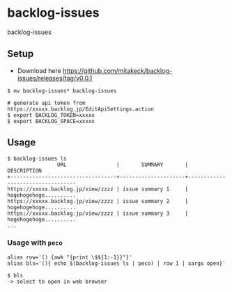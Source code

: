 # backlog-issues
backlog-issues

## Setup

- Download here https://github.com/mitakeck/backlog-issues/releases/tag/v0.0.1

```
$ mv backlog-issues* backlog-issues

# generate api token from  https://xxxxx.backlog.jp/EditApiSettings.action
$ export BACKLOG_TOKEN=xxxxx
$ export BACKLOG_SPACE=xxxxx
```

## Usage

```
$ backlog-issues ls
                URL                |       SUMMARY       |           DESCRIPTION          
+----------------------------------+---------------------+----------------------------------
https://xxxxx.backlog.jp/view/zzzz | issue summary 1     | hogehogehoge..........
https://xxxxx.backlog.jp/view/zzzz | issue summary 2     | hogehogehoge..........
https://xxxxx.backlog.jp/view/zzzz | issue summary 3     | hogehogehoge..........
...
```

### Usage with `peco`

```
alias row='() {awk "{print \$${1:-1}}"}'
alias bls='(){ echo $(backlog-issues ls | peco) | row 1 | xargs open}'
```

```
$ bls
-> select to open in web browser
```

